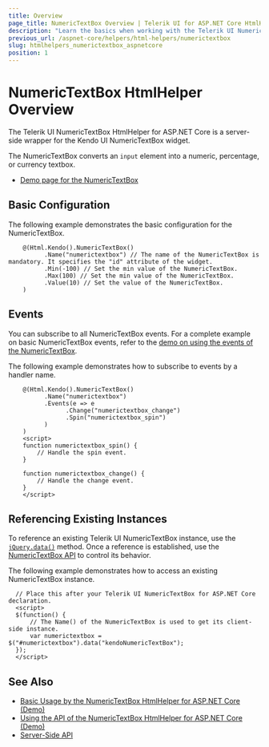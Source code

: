```yaml
---
title: Overview
page_title: NumericTextBox Overview | Telerik UI for ASP.NET Core HtmlHelpers
description: "Learn the basics when working with the Telerik UI NumericTextBox for ASP.NET Core (MVC 6 or ASP.NET Core MVC)."
previous_url: /aspnet-core/helpers/html-helpers/numerictextbox
slug: htmlhelpers_numerictextbox_aspnetcore
position: 1
---
```


# NumericTextBox HtmlHelper Overview

The Telerik UI NumericTextBox HtmlHelper for ASP.NET Core is a server-side wrapper for the Kendo UI NumericTextBox widget.

The NumericTextBox converts an `input` element into a numeric, percentage, or currency textbox.

* [Demo page for the NumericTextBox](https://demos.telerik.com/aspnet-core/numerictextbox/index)

## Basic Configuration

The following example demonstrates the basic configuration for the NumericTextBox.

```
    @(Html.Kendo().NumericTextBox()
          .Name("numerictextbox") // The name of the NumericTextBox is mandatory. It specifies the "id" attribute of the widget.
          .Min(-100) // Set the min value of the NumericTextBox.
          .Max(100) // Set the min value of the NumericTextBox.
          .Value(10) // Set the value of the NumericTextBox.
    )
```

## Events

You can subscribe to all NumericTextBox events. For a complete example on basic NumericTextBox events, refer to the [demo on using the events of the NumericTextBox](https://demos.telerik.com/aspnet-core/numerictextbox/events).

The following example demonstrates how to subscribe to events by a handler name.

```
    @(Html.Kendo().NumericTextBox()
          .Name("numerictextbox")
          .Events(e => e
                .Change("numerictextbox_change")
                .Spin("numerictextbox_spin")
          )
    )
    <script>
    function numerictextbox_spin() {
        // Handle the spin event.
    }

    function numerictextbox_change() {
        // Handle the change event.
    }
    </script>
```

## Referencing Existing Instances

To reference an existing Telerik UI NumericTextBox instance, use the [`jQuery.data()`](http://api.jquery.com/jQuery.data/) method. Once a reference is established, use the [NumericTextBox API](/api/numerictextbox) to control its behavior.

The following example demonstrates how to access an existing NumericTextBox instance.

      // Place this after your Telerik UI NumericTextBox for ASP.NET Core declaration.
      <script>
      $(function() {
          // The Name() of the NumericTextBox is used to get its client-side instance.
          var numerictextbox = $("#numerictextbox").data("kendoNumericTextBox");
      });
      </script>

## See Also

* [Basic Usage by the NumericTextBox HtmlHelper for ASP.NET Core (Demo)](https://demos.telerik.com/aspnet-core/numerictextbox/index)
* [Using the API of the NumericTextBox HtmlHelper for ASP.NET Core (Demo)](https://demos.telerik.com/aspnet-core/numerictextbox/api)
* [Server-Side API](/api/numerictextbox)
